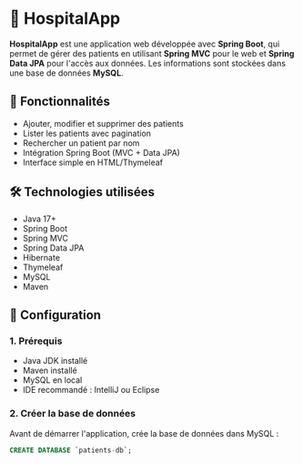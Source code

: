 # 🏥 HospitalApp

**HospitalApp** est une application web développée avec **Spring Boot**, qui permet de gérer des patients en utilisant **Spring MVC** pour le web et **Spring Data JPA** pour l'accès aux données. Les informations sont stockées dans une base de données **MySQL**.

## 📌 Fonctionnalités

- Ajouter, modifier et supprimer des patients
- Lister les patients avec pagination
- Rechercher un patient par nom
- Intégration Spring Boot (MVC + Data JPA)
- Interface simple en HTML/Thymeleaf

## 🛠️ Technologies utilisées

- Java 17+
- Spring Boot
- Spring MVC
- Spring Data JPA
- Hibernate
- Thymeleaf
- MySQL
- Maven

## 💾 Configuration

### 1. Prérequis

- Java JDK installé
- Maven installé
- MySQL en local
- IDE recommandé : IntelliJ ou Eclipse

### 2. Créer la base de données

Avant de démarrer l'application, crée la base de données dans MySQL :

```sql
CREATE DATABASE `patients-db`;

